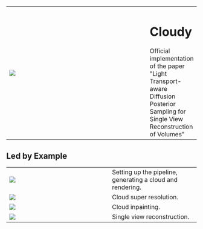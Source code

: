 
<!--![](./images/generated_example_2.webp)-->

<table>
<tr>
<td style="width: 512px">
<img src="./images/generated_example_2.webp"/>
</td>
<td>
<h1> Cloudy </h1>
Official implementation of the paper "Light Transport-aware Diffusion Posterior Sampling for Single View Reconstruction of Volumes"
</td>
</tr>
</table>


## Led by Example

<table>
<tr>
<td style="width: 256px">
<img src="./images/example_generation.webp"/>
</td>
<td>
Setting up the pipeline, generating a cloud and rendering.
</td>
</tr>

<tr>
<td style="width: 256px">
<img src="./images/generated_cloud_super_resolution.webp"/>
</td>
<td>
Cloud super resolution.
</td>
</tr>

<tr>
<td style="width: 256px">
<img src="./images/generated_cloud_inpainting.webp"/>
</td>
<td>
Cloud inpainting.
</td>
</tr>


<tr>
<td style="width: 256px">
<img src="./images/generated_example_2.webp"/>
</td>
<td>
Single view reconstruction.
</td>
</tr>
</table>






